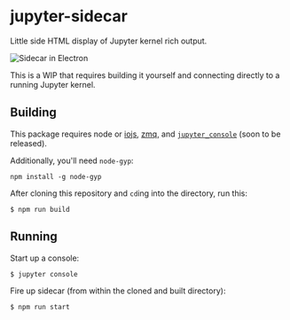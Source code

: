 # jupyter-sidecar

Little side HTML display of Jupyter kernel rich output.

![Sidecar in Electron](https://files.gitter.im/jupyter/notebook/ivzi/sidecar.gif)

This is a WIP that requires building it yourself and connecting directly to a running Jupyter kernel.

## Building

This package requires node or [iojs](https://iojs.org/en/index.html), [zmq](http://zeromq.org/intro:get-the-software), and [`jupyter_console`](https://github.com/jupyter/jupyter_console) (soon to be released).

Additionally, you'll need `node-gyp`:

```
npm install -g node-gyp
```

After cloning this repository and `cd`ing into the directory, run this:

```
$ npm run build
```

## Running

Start up a console:

```
$ jupyter console
```

Fire up sidecar (from within the cloned and built directory):

```
$ npm run start
```
